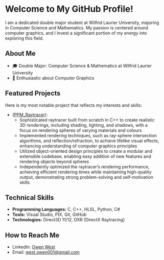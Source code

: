 # Welcome to My GitHub Profile!

I am a dedicated double major student at Wilfrid Laurier University, majoring in Computer Science and Mathematics. My passion is centered around computer graphics, and I invest a significant portion of my energy into exploring this field.

## About Me

- 🎓 Double Major: Computer Science & Mathematics at Wilfrid Laurier University
- 🎨 Enthusiastic about Computer Graphics

## Featured Projects

Here is my most notable project that reflects my interests and skills:

- ([PPM_Raytracer](https://github.com/owen-west/PPMRaytracer)):
   - Sophisticated raytracer built from scratch in C++ to create realistic 3D renderings, including
shading, lighting, and shadows, with a focus on rendering spheres of varying materials and colours
   - Implemented rendering techniques, such as ray-sphere intersection algorithms, and reflection/refraction,
to achieve lifelike visual effects, enhancing understanding of computer graphics principles
   - Utilized object-oriented design principles to create a modular and extensible codebase, enabling easy
addition of new features and rendering objects beyond spheres
   - Independently optimized the raytracer’s rendering performance, achieving efficient rendering times while
maintaining high-quality output, demonstrating strong problem-solving and self-motivation skills

## Technical Skills

- **Programming Languages:** C, C++, HLSL, Python, C#
- **Tools:** Visual Studio, PIX, Git, GitHub
- **Technologies:** Direct3D 11/12, DXR (DirectX Raytracing)

## How to Reach Me

- LinkedIn: [Owen West](https://www.linkedin.com/in/owen-west-295bb6197/)
- Email: [west.owen001@gmail.com](mailto:west.owen001@gmail.com)
